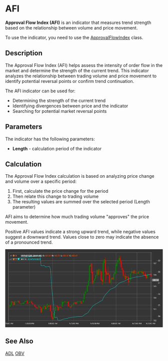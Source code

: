 # AFI

**Approval Flow Index (AFI)** is an indicator that measures trend strength based on the relationship between volume and price movement.

To use the indicator, you need to use the [ApprovalFlowIndex](xref:StockSharp.Algo.Indicators.ApprovalFlowIndex) class.

## Description

The Approval Flow Index (AFI) helps assess the intensity of order flow in the market and determine the strength of the current trend. This indicator analyzes the relationship between trading volume and price movement to identify potential reversal points or confirm trend continuation.

The AFI indicator can be used for:
- Determining the strength of the current trend
- Identifying divergences between price and the indicator
- Searching for potential market reversal points

## Parameters

The indicator has the following parameters:
- **Length** - calculation period of the indicator

## Calculation

The Approval Flow Index calculation is based on analyzing price change and volume over a specific period:

1. First, calculate the price change for the period
2. Then relate this change to trading volume
3. The resulting values are summed over the selected period (Length parameter)

AFI aims to determine how much trading volume "approves" the price movement.

Positive AFI values indicate a strong upward trend, while negative values suggest a downward trend. Values close to zero may indicate the absence of a pronounced trend.

![indicator_approval_flow_index](../../../../images/indicator_approval_flow_index.png)

## See Also

[ADL](accumulation_distribution_line.md)
[OBV](on_balance_volume.md)